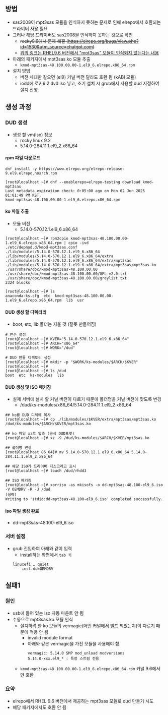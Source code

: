 ## 방법
- sas2008이 mpt3sas 모듈을 인식하지 못하는 문제로 인해 elrepo에서 호환되는 드라이버 사용 필요
- 그러나 해당 드라이버도 sas2008을 인식하지 못하는 것으로 확인
	- ~~rocky9.6에서 문제 해결 (https://elrepo.org/bugs/view.php?id=1530&utm_source=chatgpt.com)~~
	- <u>위의 링크는 RHEL9.6 버전에서 "mpt3sas" 모듈이 인식되지 않는다는 내용</u>
- 아래의 패키지에서 mpt3sas.ko 모듈 추출
	- `kmod-mpt3sas-48.100.00.00-1.el9_6.elrepo.x86_64.rpm`
- 설치 방법
	- 버전 세대만 같으면 (el9) 커널 버전 달라도 호환 됨 (kABI 모듈)
	- iodd에 로키9.2 dvd iso 넣고, 초기 설치 시 grub에서 사용할 dud 지정하여 설치 진행
## 생성 과정
### DUD 생성
- 생성 할 vm(iso) 정보
	- rocky linux 9.2
	- 5.14.0-284.11.1.el9_2.x86_64
#### rpm 파일 다운로드
```
dnf install -y https://www.elrepo.org/elrepo-release-9.el9.elrepo.noarch.rpm

[root@localhost ~]# dnf --enablerepo=elrepo-testing download kmod-mpt3sas
Last metadata expiration check: 0:05:00 ago on Mon 02 Jun 2025 01:01:49 PM KST.
kmod-mpt3sas-48.100.00.00-1.el9_6.elrepo.x86_64.rpm
```
#### ko 파일 추출
- 모듈 버전
	- 5.14.0-570.12.1.el9_6.x86_64
```
[root@localhost ~]# rpm2cpio kmod-mpt3sas-48.100.00.00-1.el9_6.elrepo.x86_64.rpm | cpio -ivd
./etc/depmod.d/kmod-mpt3sas.conf
./lib/modules/5.14.0-570.12.1.el9_6.x86_64
./lib/modules/5.14.0-570.12.1.el9_6.x86_64/extra
./lib/modules/5.14.0-570.12.1.el9_6.x86_64/extra/mpt3sas
./lib/modules/5.14.0-570.12.1.el9_6.x86_64/extra/mpt3sas/mpt3sas.ko
./usr/share/doc/kmod-mpt3sas-48.100.00.00
./usr/share/doc/kmod-mpt3sas-48.100.00.00/GPL-v2.0.txt
./usr/share/doc/kmod-mpt3sas-48.100.00.00/greylist.txt
2324 blocks

[root@localhost ~]# ls
anaconda-ks.cfg  etc  kmod-mpt3sas-48.100.00.00-1.el9_6.elrepo.x86_64.rpm  lib  usr
```
#### DUD 생성 할 디렉터리
- boot, etc, lib 폴더는 지울 것 (잘못 만들어짐)
```
# 변수 설정
[root@localhost ~]# KVER="5.14.0-570.12.1.el9_6.x86_64"
[root@localhost ~]# ARCH="x86_64"
[root@localhost ~]# WORK="/dud"

# DUD 만들 디렉토리 생성 
[root@localhost ~]# mkdir -p "$WORK/ks-modules/$ARCH/$KVER"
[root@localhost ~]#
[root@localhost ~]# ls /dud
boot  etc  ks-modules  lib
```
#### DUD 생성 및 ISO 패키징
- 실제 서버에 설치 할 커널 버전이 다르기 때문에 폴더명을 커널 버전에 맞도록 변경
	- /dud/ks-modules/x86_64/5.14.0-284.11.1.el9_2.x86_64
```
## ko를 DUD 디렉에 복사
[root@localhost ~]# cp ./lib/modules/$KVER/extra/mpt3sas/mpt3sas.ko /dud/ks-modules/$ARCH/$KVER/mpt3sas.ko

## ko 파일 xz로 압축 (공식 DUD포맷)
[root@localhost ~]# xz -9 /dud/ks-modules/$ARCH/$KVER/mpt3sas.ko

## 폴더명 변경
[root@localhost 86_64]# mv 5.14.0-570.12.1.el9_6.x86_64 5.14.0-284.11.1.el9_2.x86_64

## 해당 ISO가 드라이버 디스크라고 표시
[root@localhost ~]# touch /dud/rhdd3

## ISO 패키징
[root@localhost ~]# xorriso -as mkisofs -o dd-mpt3sas-48.100-el9_6.iso -V OEMDRV -R -J /dud
(생략)
Writing to 'stdio:dd-mpt3sas-48.100-el9_6.iso' completed successfully.
```
#### iso 파일 생성 완료
- dd-mpt3sas-48.100-el9_6.iso
### 서버 설정
- grub 진입하여 아래와 같이 입력
	- install하는 화면에서 `tab 키`
	```
	linuxefi … quiet
	    inst.dd=OEMDRV
	```
## 실패1
### 원인
- usb에 들어 있는 iso 자동 마운트 안 됨
- 수동으로 mpt3sas.ko 모듈 인식
	- 설치하려 한 ko 모듈의 vermagic(어떤 커널에서 빌드 되었는지)이 다르기 때문에 적용 안 됨
		- invalid module format
		- 아래와 같은 vermagic을 가진 모듈을 사용해야 함.
			```
			vermagic: 5.14.0 SMP mod_unload modversions
			5.14.0-xxx.el9_* : 특정 스트림 전용
			```
	- `kmod-mpt3sas-48.100.00.00-1.el9_6.elrepo.x86_64.rpm` 커널 9.6에서만 호환
### 요약
- elrepo에서 RHEL 9.6 버전에서 제공하는 mpt3sas 모듈로 dud 만들기 시도
- 해당 패키지에서도 호환 안 됨